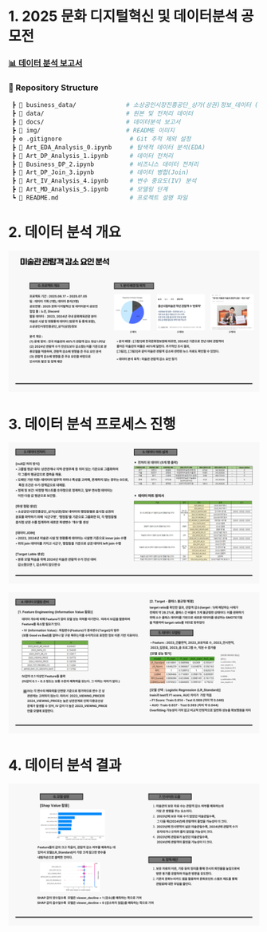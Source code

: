 # 1. 2025 문화 디지털혁신 및 데이터분석 공모전 
### [📊 데이터 분석 보고서](./docs/Artgallery_DA.pdf)

### 📂 Repository Structure
```bash
 ┣ 📂 business_data/              # 소상공인시장진흥공단_상가(상권)정보_데이터 (업로드x)
 ┣ 📂 data/                       # 원본 및 전처리 데이터
 ┣ 📂 docs/                       # 데이터분석 보고서
 ┣ 📂 img/                        # README 이미지
 ┣ ⚙️ .gitignore                   # Git 추적 제외 설정
 ┣ 📓 Art_EDA_Analysis_0.ipynb     # 탐색적 데이터 분석(EDA)
 ┣ 📓 Art_DP_Analysis_1.ipynb      # 데이터 전처리
 ┣ 📓 Business_DP_2.ipynb          # 비즈니스 데이터 전처리
 ┣ 📓 Art_DP_Join_3.ipynb          # 데이터 병합(Join)
 ┣ 📓 Art_IV_Analysis_4.ipynb      # 변수 중요도(IV) 분석
 ┣ 📓 Art_MD_Analysis_5.ipynb      # 모델링 단계
 ┗ 📘 README.md                    # 프로젝트 설명 파일
 ```

# 2. 데이터 분석 개요
![008](img/008.jpg)

# 3. 데이터 분석 프로세스 진행
![009](img/009.jpg)

![010](img/010.jpg)

# 4. 데이터 분석 결과
![011](img/011.jpg)
